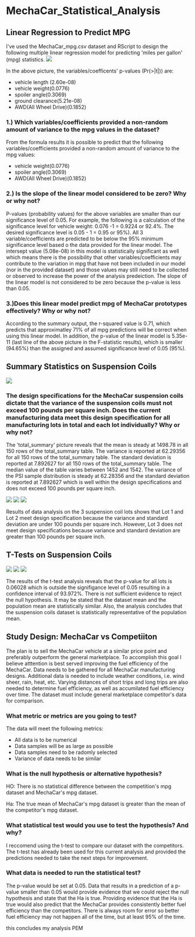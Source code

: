 # MechaCar_Statistical_Analysis
## Linear Regression to Predict MPG
I've used the MechaCar_mpg.csv dataset and RScript to design the following multiple linear regression model for predicting 'miles per gallon' (mpg) statistics.
<img src="readmepics/deliverable1_linear_regression.png">

In the above picture, the variables/coefficents' p-values (Pr(>|t|)) are: 

- vehicle length (2.60e-08) 
- vehicle weight(0.0776) 
- spoiler angle(0.3069)
- ground clearance(5.21e-08)
- AWD(All Wheel Drive)(0.1852) 


### 1.) Which variables/coefficients provided a non-random amount of variance to the mpg values in the dataset?
From the formula results it is possible to predict that the following variables/coefficients provided a non-random amount of variance to the mpg values: 
 - vehicle weight(0.0776)
 - spoiler angle(0.3069)
 - AWD(All Wheel Drive)(0.1852) 

### 2.) Is the slope of the linear model considered to be zero? Why or why not?
P-values (probability values) for the above variables are smaller than our significance level of 0.05. For example, the following is a calculation of the significance level for vehicle weight: 0.076 -1 = 0.9224 or 92.4%. The desired significance level is 0.05 - 1 = 0.95 or 95%). All 3 variable/coefficients are predicted to be below the 95% minimum significance level based o the data provided for the linear model. The intersept value (5.08e-08) in this model is statistically significant as well which means there is the possibility that other variables/coefficients may contribute to the variation in mpg that have not been included in our model (nor in the provided dataset) and those values may still need to be collected or observed to increase the power of the analysis predeiction. The slope of the linear model is not considered to be zero because the p-value is less than 0.05. 


### 3.)Does this linear model predict mpg of MechaCar prototypes effectively? Why or why not?

According to the summary output, the r-squared value is 0.71, which predicts that approximatley 71% of all mpg predictions will be correct when using this linear model. In addition, the p-value of the linear model is 5.35e-11 (last line of the above picture in the F-statistic results), which is smaller (94.65%) than the assigned and assumed significance level of 0.05 (95%).

## Summary Statistics on Suspension Coils
<img src="readmepics/total_summary_suspension.png">

### The design specifications for the MechaCar suspension coils dictate that the variance of the suspension coils must not exceed 100 pounds per square inch. Does the current manufacturing data meet this design specification for all manufacturing lots in total and each lot individually? Why or why not?
The 'total_summary' picture reveals that the mean is steady at 1498.78 in all 150 rows of the total_summary table. The variance is reported at 62.29356 for all 150 rows of the total_summary table. The standard deviation is reported at 7.892627 for all 150 rows of the total_summary table. The median value of the table varies between 1452 and 1542. The variance of the PSI sample distribution is steady at 62.28356 and the standard deviation is reported at 7.892627 which is well within the design specifications and does not exceed 100 pounds per square inch.

<img src="readmepics/lot_summary1.png">
<img src="readmepics/lot_summary2.png">
<img src="readmepics/lot_summary3.png">

Results of data analysis on the 3 suspension coil lots shows that Lot 1 and Lot 2 meet design specification because the variance and standard deviation are under 100 pounds per square inch. However, Lot 3 does not meet design specifications because variance and standard deviation are greater than 100 pounds per square inch.

## T-Tests on Suspension Coils
<img src="readmepics/deliverable3_all_lots.png">
<img src="readmepics/deliverable3_lot1.png">
<img src="readmepics/deliverable3_lot2.png">

The results of the t-test analysis reveals that the p-value for all lots is 0.06028 which is outside the signifigance level of 0.05 resulting in a confidence interval of 93.972%. There is not sufficient evidence to reject the null hypothesis. It may be stated that the dataset mean and the population mean are statistically similar. Also, the analysis concludes that the suspension coils dataset is statistically representative of the population mean. 

## Study Design: MechaCar vs Competiiton
The plan is to sell the MechaCar vehicle at a similar price point and preferably outperform the general marketplace. To accomplish this goal I believe atttention is best served improving the fuel efficiency of the MechaCar. Data needs to be gathered for all MechaCar manufacturing designs. Additional data is needed to include weather conditions, i.e. wind sheer, rain, heat, etc. Varying distances of short trips and long trips are also needed to determine fuel efficiency, as well as accumilated fuel efficiency over time. The dataset must include general marketplace competitor's data for comparison.

### What metric or metrics are you going to test?
The data will meet the following metrics:
- All data is to be numerical
- Data samples will be as large as possible
- Data samples need to be radomly selected
- Variance of data needs to be similar

### What is the null hypothesis or alternative hypothesis?
HO: There is no statistical difference between the competition's mpg dataset and MechaCar's mpg dataset.

Ha: The true mean of MechaCar's mpg dataset is greater than the mean of the competitor's mpg dataset.

### What statistical test would you use to test the hypothesis? And why?
I reccomend using the t-test to compare our dataset with the competitors. The t-test has already been used for this current analysis and provided the predictions needed to take the next steps for improvement.

### What data is needed to run the statistical test?
The p-value would be set at 0.05. Data that results in a prediction of a p-value smaller than 0.05 would provide evidence that we could reject the null hypothesis and state that the Ha is true. Providing evidence that the Ha is true would also predict that the MechaCar provides consistently better fuel efficiency than the competitors. There is always room for error so better fuel efficiency may not happen all of the time, but at least 95% of the time.

this concludes my analysis PEM

